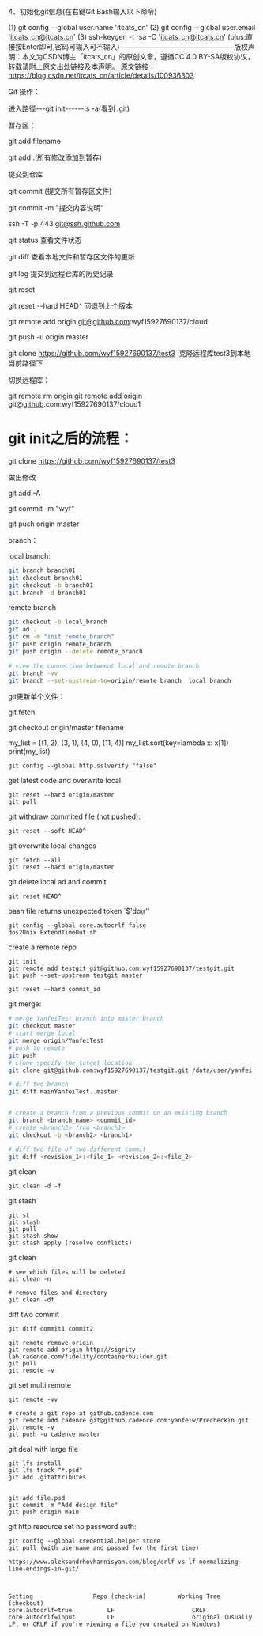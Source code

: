 4、初始化git信息(在右键Git Bash输入以下命令)

(1) git config --global user.name 'itcats_cn'
(2) git config --global user.email 'itcats_cn@itcats.cn'
(3) ssh-keygen -t rsa -C 'itcats_cn@itcats.cn'   (plus:直接按Enter即可,密码可输入可不输入)
————————————————
版权声明：本文为CSDN博主「itcats_cn」的原创文章，遵循CC 4.0 BY-SA版权协议，转载请附上原文出处链接及本声明。
原文链接：https://blog.csdn.net/itcats_cn/article/details/100936303



Git 操作：

进入路径---git init------ls -a(看到	.git)



暂存区：

git add filename

git add .(所有修改添加到暂存)





提交到仓库

git commit (提交所有暂存区文件)

git commit -m "提交内容说明“

ssh -T -p 443 git@ssh.github.com

git status 查看文件状态	



git diff 查看本地文件和暂存区文件的更新

git log 提交到远程仓库的历史记录

git reset <commit ID>

git reset --hard HEAD^ 回退到上个版本







git remote add origin git@github.com:wyf15927690137/cloud

git push -u origin master 

git clone https://github.com/wyf15927690137/test3   :克隆远程库test3到本地当前路径下



切换远程库：

git remote rm origin
git remote add origin git@[github](https://so.csdn.net/so/search?q=github&spm=1001.2101.3001.7020).com:wyf15927690137/cloud1



# git init之后的流程：

git clone  https://github.com/wyf15927690137/test3

做出修改

git add -A

git commit -m "wyf"

git push origin master





branch：

local branch:

```sh
git branch branch01
git checkout branch01
git checkout -b branch01
git branch -d branch01
```

remote branch

```sh
git checkout -b local_branch
git ad .
git cm -m "init remote_branch"
git push origin remote_branch
git push origin --delete remote_branch

# view the connection betweent local and remote branch
git branch -vv
git branch --set-upstream-to=origin/remote_branch  local_branch
```

git更新单个文件：

git fetch 

git checkout origin/master filename

my_list = [(1, 2), (3, 1), (4, 0), (11, 4)]
my_list.sort(key=lambda x: x[1])
print(my_list)

```
git config --global http.sslverify "false"
```

get latest code and overwrite local

```
git reset --hard origin/master
git pull
```

git withdraw commited file (not pushed):

```
git reset --soft HEAD^
```

git overwrite local changes

```
git fetch --all
git reset --hard origin/master
```

git delete local ad and commit

```
git reset HEAD^
```

bash file returns unexpected token `$'do\r''

```
git config --global core.autocrlf false
dos2Unix ExtendTimeOut.sh
```



create a remote repo

```
git init
git remote add testgit git@github.com:wyf15927690137/testgit.git
git push --set-upstream testgit master
```

```
git reset --hard commit_id 
```

git merge:

```sh
# merge YanfeiTest branch into master branch
git checkout master
# start merge local
git merge origin/YanfeiTest
# push to remote
git push
# clone specify the target location
git clone git@github.com:wyf15927690137/testgit.git /data/user/yanfei

# diff two branch
git diff mainYanfeiTest..master


# create a branch from a previous commit on an existing branch
git branch <branch_name> <commit_id>
# create <branch2> from <branch1>
git checkout -b <branch2> <branch1>

# diff two file of two different commit
git diff <revision_1>:<file_1> <revision_2>:<file_2>
```

git clean

```
git clean -d -f 
```

git stash

```
git st
git stash
git pull
git stash show
git stash apply (resolve conflicts)
```

git clean

```
# see which files will be deleted
git clean -n

# remove files and directory
git clean -df
```

diff two commit

```
git diff commit1 commit2			
```

```
git remote remove origin
git remote add origin http://sigrity-lab.cadence.com/fidelity/containerbuilder.git
git pull
git remote -v
```

git set multi remote

```
git remote -vv

# create a git repo at github.cadence.com
git remote add cadence git@github.cadence.com:yanfeiw/Precheckin.git
git remote -v
git push -u cadence master
```

git deal with large file

```
git lfs install
git lfs track "*.psd"
git add .gitattributes


git add file.psd
git commit -m "Add design file"
git push origin main
```

git http resource set no password auth:

```
git config --global credential.helper store
git pull (with username and passwd for the first time)
```

```
https://www.aleksandrhovhannisyan.com/blog/crlf-vs-lf-normalizing-line-endings-in-git/

 

Setting	        		Repo (check-in)			Working Tree (checkout)
core.autocrlf=true			LF						CRLF
core.autocrlf=input			LF						original (usually LF, or CRLF if you're viewing a file you created on Windows)
```

